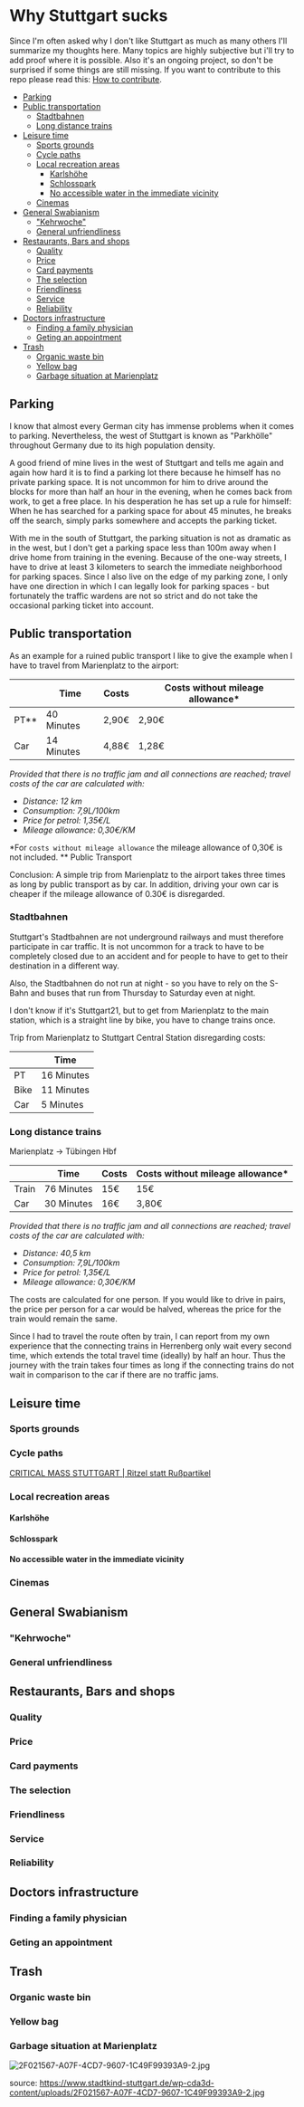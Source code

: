 # Why Stuttgart sucks

Since I'm often asked why I don't like Stuttgart as much as many others I'll summarize my thoughts here. Many topics are highly subjective but i'll try to add proof where it is possible. Also it's an ongoing project, so don't be surprised if some things are still missing.
If you want to contribute to this repo please read this: [How to contribute](https://github.com/TheCodeOne/why-stuttgart-sucks/blob/master/CONTRIBUTING.md).

<!-- toc -->

- [Parking](#Parking)
- [Public transportation](#Public-transportation)
  * [Stadtbahnen](#Stadtbahnen)
  * [Long distance trains](#Long-distance-trains)
- [Leisure time](#Leisure-time)
  * [Sports grounds](#Sports-grounds)
  * [Cycle paths](#Cycle-paths)
  * [Local recreation areas](#Local-recreation-areas)
    + [Karlshöhe](#Karlshohe)
    + [Schlosspark](#Schlosspark)
    + [No accessible water in the immediate vicinity](#No-accessible-water-in-the-immediate-vicinity)
  * [Cinemas](#Cinemas)
- [General Swabianism](#General-Swabianism)
  * ["Kehrwoche"](#Kehrwoche)
  * [General unfriendliness](#General-unfriendliness)
- [Restaurants, Bars and shops](#Restaurants-Bars-and-shops)
  * [Quality](#Quality)
  * [Price](#Price)
  * [Card payments](#Card-payments)
  * [The selection](#The-selection)
  * [Friendliness](#Friendliness)
  * [Service](#Service)
  * [Reliability](#Reliability)
- [Doctors infrastructure](#Doctors-infrastructure)
  * [Finding a family physician](#Finding-a-family-physician)
  * [Geting an appointment](#Geting-an-appointment)
- [Trash](#Trash)
  * [Organic waste bin](#Organic-waste-bin)
  * [Yellow bag](#Yellow-bag)
  * [Garbage situation at Marienplatz](#Garbage-situation-at-Marienplatz)

<!-- tocstop -->

## Parking

I know that almost every German city has immense problems when it comes to parking. Nevertheless, the west of Stuttgart is known as "Parkhölle" throughout Germany due to its high population density.

A good friend of mine lives in the west of Stuttgart and tells me again and again how hard it is to find a parking lot there because he himself has no private parking space. It is not uncommon for him to drive around the blocks for more than half an hour in the evening, when he comes back from work, to get a free place. In his desperation he has set up a rule for himself: When he has searched for a parking space for about 45 minutes, he breaks off the search, simply parks somewhere and accepts the parking ticket.

With me in the south of Stuttgart, the parking situation is not as dramatic as in the west, but I don't get a parking space less than 100m away when I drive home from training in the evening. Because of the one-way streets, I have to drive at least 3 kilometers to search the immediate neighborhood for parking spaces.
Since I also live on the edge of my parking zone, I only have one direction in which I can legally look for parking spaces - but fortunately the traffic wardens are not so strict and do not take the occasional parking ticket into account.


## Public transportation

As an example for a ruined public transport I like to give the example when I have to travel from Marienplatz to the airport:

|      | Time       | Costs | Costs without mileage allowance* |
| ---- | ---------- | ----- | -------------------------------- |
| PT** | 40 Minutes | 2,90€ | 2,90€                            |
| Car  | 14 Minutes | 4,88€ | 1,28€                            |

*Provided that there is no traffic jam and all connections are reached; travel costs of the car are calculated with:*

- *Distance: 12 km*
- *Consumption: 7,9L/100km* 
- *Price for petrol: 1,35€/L*
- *Mileage allowance: 0,30€/KM*

*For `costs without mileage allowance` the mileage allowance of 0,30€ is not included.
** Public Transport

Conclusion: A simple trip from Marienplatz to the airport takes three times as long by public transport as by car. 
In addition, driving your own car is cheaper if the mileage allowance of 0.30€ is disregarded.

<!-- Add comparison to other "big" cities in germany -->


### Stadtbahnen

Stuttgart's Stadtbahnen are not underground railways and must therefore participate in car traffic. It is not uncommon for a track to have to be completely closed due to an accident and for people to have to get to their destination in a different way.

Also, the Stadtbahnen do not run at night - so you have to rely on the S-Bahn and buses that run from Thursday to Saturday even at night.

I don't know if it's Stuttgart21, but to get from Marienplatz to the main station, which is a straight line by bike, you have to change trains once.

Trip from Marienplatz to Stuttgart Central Station disregarding costs:

|      | Time       |
| ---- | ---------- |
| PT   | 16 Minutes |
| Bike | 11 Minutes |
| Car  | 5 Minutes  |


### Long distance trains

Marienplatz -> Tübingen Hbf

|       | Time       | Costs | Costs without mileage allowance* |
| ----- | ---------- | ----- | -------------------------------- |
| Train | 76 Minutes | 15€   | 15€                              |
| Car   | 30 Minutes | 16€   | 3,80€                            |

*Provided that there is no traffic jam and all connections are reached; travel costs of the car are calculated with:*

- *Distance: 40,5 km*
- *Consumption: 7,9L/100km* 
- *Price for petrol: 1,35€/L*
- *Mileage allowance: 0,30€/KM*

The costs are calculated for one person. If you would like to drive in pairs, the price per person for a car would be halved, whereas the price for the train would remain the same.

Since I had to travel the route often by train, I can report from my own experience that the connecting trains in Herrenberg only wait every second time, which extends the total travel time (ideally) by half an hour. Thus the journey with the train takes four times as long if the connecting trains do not wait in comparison to the car if there are no traffic jams.

## Leisure time
### Sports grounds

### Cycle paths
[CRITICAL MASS STUTTGART \| Ritzel statt Rußpartikel](https://criticalmassstuttgart.wordpress.com/)

### Local recreation areas

#### Karlshöhe

#### Schlosspark

#### No accessible water in the immediate vicinity

### Cinemas

## General Swabianism

### "Kehrwoche"

### General unfriendliness

## Restaurants, Bars and shops

### Quality

### Price

### Card payments

### The selection

### Friendliness

### Service

### Reliability

## Doctors infrastructure

### Finding a family physician

### Geting an appointment

## Trash

### Organic waste bin

### Yellow bag

### Garbage situation at Marienplatz

![2F021567-A07F-4CD7-9607-1C49F99393A9-2.jpg](https://www.stadtkind-stuttgart.de/wp-cda3d-content/uploads/2F021567-A07F-4CD7-9607-1C49F99393A9-2.jpg)

source: https://www.stadtkind-stuttgart.de/wp-cda3d-content/uploads/2F021567-A07F-4CD7-9607-1C49F99393A9-2.jpg
